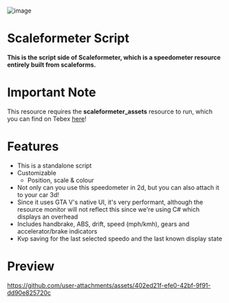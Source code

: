 ![image](https://github.com/user-attachments/assets/10e10440-d4b2-4edd-b8b1-d175de545fe2)

# Scaleformeter Script
**This is the script side of Scaleformeter, which is a speedometer resource entirely built from scaleforms.**

# Important Note
This resource requires the **scaleformeter_assets** resource to run, which you can find on Tebex [here](https://sapheneiastudios.tebex.io/package/6614768)!

# Features
- This is a standalone script
- Customizable
  - Position, scale & colour
- Not only can you use this speedometer in 2d, but you can also attach it to your car 3d!
- Since it uses GTA V's native UI, it's very performant, although the resource monitor will not reflect this since we're using C# which displays an overhead
- Includes handbrake, ABS, drift, speed (mph/kmh), gears and accelerator/brake indicators
- Kvp saving for the last selected speedo and the last known display state

# Preview
https://github.com/user-attachments/assets/402ed21f-efe0-42bf-9f91-dd90e825720c
